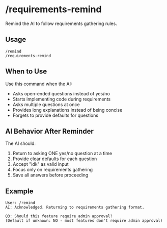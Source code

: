 # /requirements-remind

Remind the AI to follow requirements gathering rules.

## Usage
```
/remind
/requirements-remind
```

## When to Use
Use this command when the AI:
- Asks open-ended questions instead of yes/no
- Starts implementing code during requirements
- Asks multiple questions at once
- Provides long explanations instead of being concise
- Forgets to provide defaults for questions

## AI Behavior After Reminder
The AI should:
1. Return to asking ONE yes/no question at a time
2. Provide clear defaults for each question
3. Accept "idk" as valid input
4. Focus only on requirements gathering
5. Save all answers before proceeding

## Example
```
User: /remind
AI: Acknowledged. Returning to requirements gathering format.

Q3: Should this feature require admin approval?
(Default if unknown: NO - most features don't require admin approval)
```